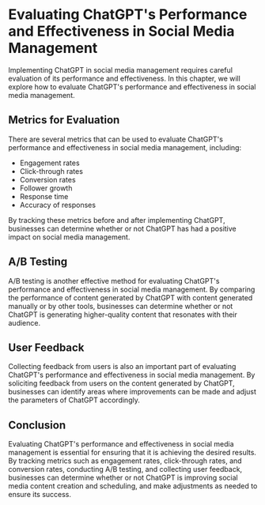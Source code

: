 Evaluating ChatGPT's Performance and Effectiveness in Social Media Management
==============================================================================================================================================

Implementing ChatGPT in social media management requires careful evaluation of its performance and effectiveness. In this chapter, we will explore how to evaluate ChatGPT's performance and effectiveness in social media management.

Metrics for Evaluation
----------------------

There are several metrics that can be used to evaluate ChatGPT's performance and effectiveness in social media management, including:

* Engagement rates
* Click-through rates
* Conversion rates
* Follower growth
* Response time
* Accuracy of responses

By tracking these metrics before and after implementing ChatGPT, businesses can determine whether or not ChatGPT has had a positive impact on social media management.

A/B Testing
-----------

A/B testing is another effective method for evaluating ChatGPT's performance and effectiveness in social media management. By comparing the performance of content generated by ChatGPT with content generated manually or by other tools, businesses can determine whether or not ChatGPT is generating higher-quality content that resonates with their audience.

User Feedback
-------------

Collecting feedback from users is also an important part of evaluating ChatGPT's performance and effectiveness in social media management. By soliciting feedback from users on the content generated by ChatGPT, businesses can identify areas where improvements can be made and adjust the parameters of ChatGPT accordingly.

Conclusion
----------

Evaluating ChatGPT's performance and effectiveness in social media management is essential for ensuring that it is achieving the desired results. By tracking metrics such as engagement rates, click-through rates, and conversion rates, conducting A/B testing, and collecting user feedback, businesses can determine whether or not ChatGPT is improving social media content creation and scheduling, and make adjustments as needed to ensure its success.
